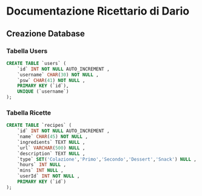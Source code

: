 # Documentazione Ricettario di Dario

## Creazione Database

### Tabella Users

```sql
CREATE TABLE `users` (
    `id` INT NOT NULL AUTO_INCREMENT , 
    `username` CHAR(30) NOT NULL , 
    `psw` CHAR(41) NOT NULL , 
    PRIMARY KEY (`id`), 
    UNIQUE (`username`)
);
```

### Tabella Ricette

```sql
CREATE TABLE `recipes` ( 
    `id` INT NOT NULL AUTO_INCREMENT , 
    `name` CHAR(45) NOT NULL , 
    `ingredients` TEXT NULL , 
    `url` VARCHAR(500) NULL , 
    `description` TEXT NULL , 
    `type` SET('Colazione','Primo','Secondo','Dessert','Snack') NULL , 
    `hours` INT NULL , 
    `mins` INT NULL , 
    `userId` INT NOT NULL , 
    PRIMARY KEY (`id`)
);

```